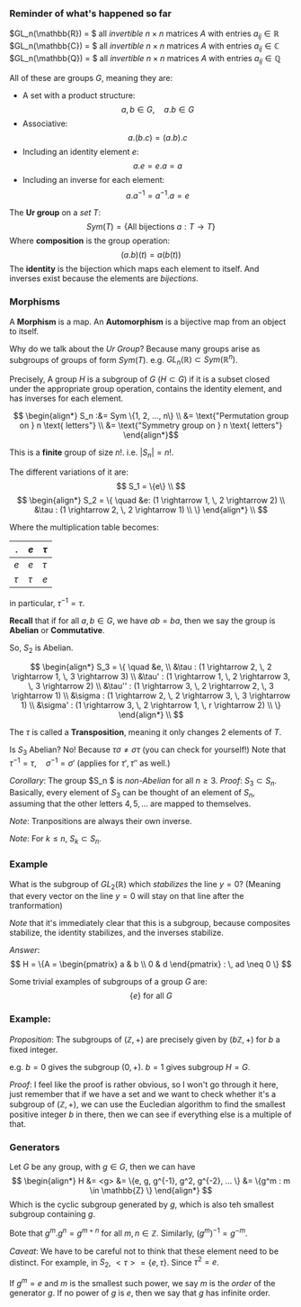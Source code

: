 ### Reminder of what's happened so far

$GL_n(\mathbb{R}) = $ all _invertible_ $n \times n$ matrices $A$ with entries $a_{ij} \in \mathbb{R}$ 
$GL_n(\mathbb{C}) = $ all _invertible_ $n \times n$ matrices $A$ with entries $a_{ij} \in \mathbb{C}$ 
$GL_n(\mathbb{Q}) = $ all _invertible_ $n \times n$ matrices $A$ with entries $a_{ij} \in \mathbb{Q}$ 

All of these are groups $G$, meaning they are:
- A set with a product structure:
    $$a, b \in G, \quad a.b \in G$$
- Associative:
    $$a. (b.c) = (a.b).c$$
- Including an identity element $e$:
    $$a.e = e.a = a$$
- Including an inverse for each element:
    $$a.a^{-1} = a^{-1}.a = e$$

The **Ur group** on a _set_ $T$:
$$
Sym(T) = \{\text{All bijections } a: T \rightarrow T \}
$$
Where **composition** is the group operation:
$$ (a.b) (t) = a(b(t))$$
The **identity** is the bijection which maps each element to itself.
And inverses exist because the elements are _bijections_.

### Morphisms

A **Morphism** is a map.
An **Automorphism** is a bijective map from an object to itself.

Why do we talk about the _Ur Group_?
Because many groups arise as subgroups of groups of form $Sym(T)$.
e.g. $GL_n(\mathbb{R}) \subset Sym(\mathbb{R}^n)$.

Precisely, A group $H$ is a subgroup of $G$ ($H \subset G$) if it is a subset closed under the appropriate group operation, contains the identity element, and has inverses for each element.

$$
\begin{align*}
S_n :&= Sym \{1, 2, ..., n\} \\
&= \text{"Permutation group on } n \text{ letters"} \\
&= \text{"Symmetry group on } n \text{ letters"}
\end{align*}$$

This is a **finite** group of size $n!$. 
i.e. $|S_n| = n!$.

The different variations of it are:
$$
S_1 = \{e\} \\
$$
$$
\begin{align*}
S_2 = \{ \quad
&e: (1 \rightarrow 1, \, 2 \rightarrow 2) \\ 
&\tau : (1 \rightarrow 2, \, 2 \rightarrow 1) \\ \} 
\end{align*} \\
$$

Where the multiplication table becomes:

| .       | $e$    | $\tau$ |
|---      |---     | --     |
| $e$     | $e$    | $\tau$ |
| $\tau$  | $\tau$ | $e$    |

in particular, $\tau^{-1} = \tau$.

**Recall** that if for all $a, b \in G$, we have $ab = ba$, then we say the group is **Abelian** or **Commutative**.

So, $S_2$ is Abelian.

$$
\begin{align*}
S_3 = \{ \quad
&e, \\ 
&\tau : (1 \rightarrow 2, \, 2 \rightarrow 1, \, 3 \rightarrow 3) \\ 
&\tau' : (1 \rightarrow 1, \, 2 \rightarrow 3, \, 3 \rightarrow 2) \\
&\tau'' : (1 \rightarrow 3, \, 2 \rightarrow 2, \, 3 \rightarrow 1) \\
&\sigma : (1 \rightarrow 2, \, 2 \rightarrow 3, \, 3 \rightarrow 1) \\
&\sigma' : (1 \rightarrow 3, \, 2 \rightarrow 1, \, r \rightarrow 2) \\
\} 
\end{align*} \\
$$

The $\tau$ is called a **Transposition**, meaning it only changes $2$ elements of $T$.

Is $S_3$ Abelian?
No! Because $\tau \sigma \neq \sigma \tau$ (you can check for yourself!)
Note that $\tau^{-1} = \tau, \quad \sigma^{-1} = \sigma'$
(applies for $\tau', \tau''$ as well.)

_Corollary_:
The group $S_n $ is _non-Abelian_ for all $n \geq 3$.
_Proof_: 
$S_3 \subset S_n$. Basically, every element of $S_3$ can be thought of an element of $S_n$, assuming that the other letters $4, 5, ...$ are mapped to themselves.

_Note_: 
Tranpositions are always their own inverse.

_Note_:
For $k \leq n$, $S_k \subset S_n$.

### Example
What is the subgroup of $GL_2(\mathbb{R})$ which _stabilizes_ the line $y=0$?
(Meaning that every vector on the line $y=0$ will stay on that line after the tranformation)

_Note_ that it's immediately clear that this is a subgroup, because composites stabilize, the identity stabilizes, and the inverses stabilize.

_Answer_: 
$$
H = \{A = \begin{pmatrix} a & b \\ 0 & d \end{pmatrix} : \, ad \neq 0 \}
$$

Some trivial examples of subgroups of a group $G$ are:
$$
\{e\} \text{ for all } G
$$


### Example:
_Proposition_:
The subgroups of $(\mathbb{Z}, +)$ are precisely given by $(b \mathbb{Z}, +)$ for $b$ a fixed integer.

e.g. 
$b=0$ gives the subgroup $(0, +)$.
$b=1$ gives subgroup $H = G$.

_Proof_:
I feel like the proof is rather obvious, so I won't go through it here, just remember that if we have a set and we want to check whether it's a subgroup of $(\mathbb{Z}, +)$, we can use the Eucledian algorithm to find the smallest positive integer $b$ in there, then we can see if everything else is a multiple of that.


### Generators
Let $G$ be any group, with $g \in G$, then we can have 
$$
\begin{align*}
H &= <g>
&= \{e, g, g^{-1},  g^2, g^{-2}, ... \}
&= \{g^m : m \in \mathbb{Z} \}
\end{align*}
$$
Which is the cyclic subgroup generated by $g$, which is also teh smallest subgroup containing $g$.

Bote that $g^m . g^n = g^{m+n}$ for all $m, n \in \mathbb{Z}$. 
Similarly, $(g^m)^{-1} = g^{-m}$.

_Caveat_: We have to be careful not to think that these element need to be distinct.
For example, in $S_2$, $<\tau> = \{e, \tau \}$. Since $\tau^2 = e$.

If $g^m = e$ and $m$ is the smallest such power, we say $m$ is the _order_ of the generator $g$.
If no power of $g$ is $e$, then we say that $g$ has infinite order.